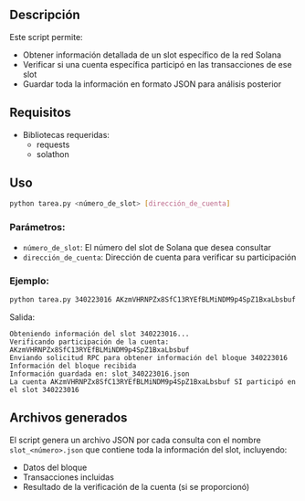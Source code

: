 
## Descripción

Este script permite:
- Obtener información detallada de un slot específico de la red Solana
- Verificar si una cuenta específica participó en las transacciones de ese slot
- Guardar toda la información en formato JSON para análisis posterior

## Requisitos

- Bibliotecas requeridas:
  - requests
  - solathon


## Uso

```bash
python tarea.py <número_de_slot> [dirección_de_cuenta]
```

### Parámetros:
- `número_de_slot`: El número del slot de Solana que desea consultar
- `dirección_de_cuenta`: Dirección de cuenta para verificar su participación

### Ejemplo:

```bash
python tarea.py 340223016 AKzmVHRNPZx8SfC13RYEfBLMiNDM9p4SpZ1BxaLbsbuf
```

Salida:
```
Obteniendo información del slot 340223016...
Verificando participación de la cuenta: AKzmVHRNPZx8SfC13RYEfBLMiNDM9p4SpZ1BxaLbsbuf
Enviando solicitud RPC para obtener información del bloque 340223016
Información del bloque recibida
Información guardada en: slot_340223016.json
La cuenta AKzmVHRNPZx8SfC13RYEfBLMiNDM9p4SpZ1BxaLbsbuf SI participó en el slot 340223016
```

## Archivos generados

El script genera un archivo JSON por cada consulta con el nombre `slot_<número>.json` que contiene toda la información del slot, incluyendo:
- Datos del bloque
- Transacciones incluidas
- Resultado de la verificación de la cuenta (si se proporcionó)

